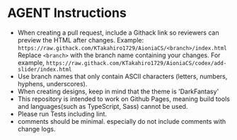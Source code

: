 # AGENT Instructions

- When creating a pull request, include a Githack link so reviewers can preview the HTML after changes.
  Example:
  `https://raw.githack.com/KTakahiro1729/AioniaCS/<branch>/index.html`
  Replace `<branch>` with the branch name containing your changes. For example, `https://raw.githack.com/KTakahiro1729/AioniaCS/codex/add-slider/index.html`
- Use branch names that only contain ASCII characters (letters, numbers, hyphens, underscores).
- When creating designs, keep in mind that the theme is 'DarkFantasy'
- This repository is intended to work on Github Pages, meaning build tools and languages(such as TypeScript, Sass) cannot be used.
- Please run Tests including lint.
- comments should be minimal. especially do not include comments with change logs.


